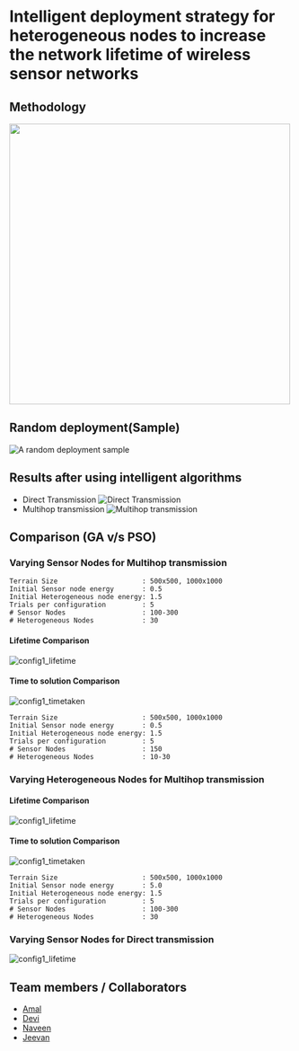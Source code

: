 # Intelligent deployment strategy for heterogeneous nodes to increase the network lifetime of wireless sensor networks

## Methodology
<img src="data/methodology.jpg" height=500></img>

## Random deployment(Sample)
![A random deployment sample](data/deploy.png)

## Results after using intelligent algorithms
- Direct Transmission
![Direct Transmission](data/sample_direct.png)
- Multihop transmission
![Multihop transmission](data/sample_multihop.png)

## Comparison (GA v/s PSO)

### Varying Sensor Nodes for Multihop transmission

```
Terrain Size                     : 500x500, 1000x1000
Initial Sensor node energy       : 0.5
Initial Heterogeneous node energy: 1.5
Trials per configuration         : 5
# Sensor Nodes                   : 100-300
# Heterogeneous Nodes            : 30
```

#### Lifetime Comparison
![config1_lifetime](data/config1_lifetime.png)
####  Time to solution Comparison
![config1_timetaken](data/config1_timetaken.png)

```
Terrain Size                     : 500x500, 1000x1000
Initial Sensor node energy       : 0.5
Initial Heterogeneous node energy: 1.5
Trials per configuration         : 5
# Sensor Nodes                   : 150
# Heterogeneous Nodes            : 10-30
```

### Varying Heterogeneous Nodes for Multihop transmission
#### Lifetime Comparison
![config1_lifetime](data/config2_lifetime.png)
####  Time to solution Comparison
![config1_timetaken](data/config2_timetaken.png)

```
Terrain Size                     : 500x500, 1000x1000
Initial Sensor node energy       : 5.0
Initial Heterogeneous node energy: 1.5
Trials per configuration         : 5
# Sensor Nodes                   : 100-300
# Heterogeneous Nodes            : 30
```

### Varying Sensor Nodes for Direct transmission
![config1_lifetime](data/config3_timetaken.png)

## Team members / Collaborators
- [Amal](https://github.com/amalshaji)
- [Devi](https://github.com/Devi-DivyaSri)
- [Naveen](https://github.com/naveenb11)
- [Jeevan](https://github.com/G1Sai)
